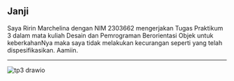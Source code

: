 Janji
---
Saya Ririn Marchelina dengan NIM 2303662 mengerjakan Tugas Praktikum 3 dalam mata kuliah Desain dan Pemrograman Berorientasi Objek untuk keberkahanNya maka saya tidak melakukan kecurangan seperti yang telah dispesifikasikan. Aamiin.

---
![tp3 drawio](https://github.com/user-attachments/assets/d628fb88-2a3a-48eb-822e-2f3749a52a57)

